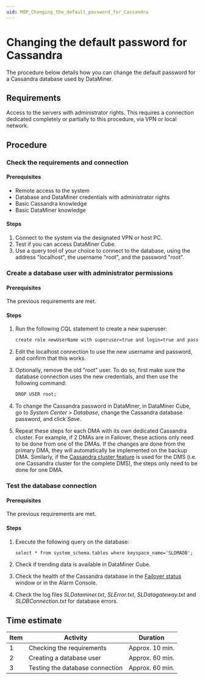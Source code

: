 ```yaml
---
uid: MOP_Changing_the_default_password_for_Cassandra
---
```


# Changing the default password for Cassandra

The procedure below details how you can change the default password for a Cassandra database used by DataMiner.

## Requirements

Access to the servers with administrator rights. This requires a connection dedicated completely or partially to this procedure, via VPN or local network.

## Procedure

### Check the requirements and connection

#### Prerequisites

- Remote access to the system
- Database and DataMiner credentials with administrator rights
- Basic Cassandra knowledge
- Basic DataMiner knowledge

#### Steps

1. Connect to the system via the designated VPN or host PC.
1. Test if you can access DataMiner Cube.
1. Use a query tool of your choice to connect to the database, using the address "localhost", the username "root", and the password "root".

### Create a database user with administrator permissions

#### Prerequisites

The previous requirements are met.

#### Steps

1. Run the following CQL statement to create a new superuser:

    ```txt
    create role newUserName with superuser=true and login=true and password='newUserPassword’;
    ```

1. Edit the localhost connection to use the new username and password, and confirm that this works.

1. Optionally, remove the old "root" user. To do so, first make sure the database connection uses the new credentials, and then use the following command:

    ```txt
    DROP USER root;
    ```

1. To change the Cassandra password in DataMiner, in DataMiner Cube, go to *System Center > Database*, change the Cassandra database password, and click *Save*.

1. Repeat these steps for each DMA with its own dedicated Cassandra cluster. For example, if 2 DMAs are in Failover, these actions only need to be done from one of the DMAs. If the changes are done from the primary DMA, they will automatically be implemented on the backup DMA. Similarly, if the [Cassandra cluster feature](xref:Migrating_the_general_database_to_a_DMS_Cassandra_cluster) is used for the DMS (i.e. one Cassandra cluster for the complete DMS), the steps only need to be done for one DMA.

### Test the database connection

#### Prerequisites

The previous requirements are met.

#### Steps

1. Execute the following query on the database:

    ```txt
    select * from system_schema.tables where keyspace_name='SLDMADB';
    ```

1. Check if trending data is available in DataMiner Cube.
1. Check the health of the Cassandra database in the [Failover status](xref:Viewing_the_current_Failover_DMA_status) window or in the Alarm Console.
1. Check the log files *SLDataminer.txt*, *SLError.txt*, *SLDatagateway.txt* and *SLDBConnection.txt* for database errors.

## Time estimate

| Item | Activity | Duration |
|------|----------|----------|
| 1    | Checking the requirements       | Approx. 10 min. |
| 2    | Creating a database user        | Approx. 60 min. |
| 3    | Testing the database connection | Approx. 60 min. |
